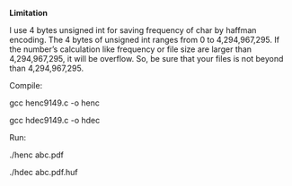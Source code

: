 
<b>Limitation</b></p>

I use 4 bytes unsigned int for saving frequency of char by haffman encoding.
The 4 bytes of unsigned int ranges from 0 to 4,294,967,295.
If the number’s calculation like frequency or file size are larger than 4,294,967,295, it will be overflow.
So, be sure that your files is not beyond than 4,294,967,295.
</p>

Compile:</p>
gcc henc9149.c -o henc </p>
gcc hdec9149.c -o hdec</p>
</p>
Run:</p>
./henc  abc.pdf</p>
./hdec  abc.pdf.huf</p>
